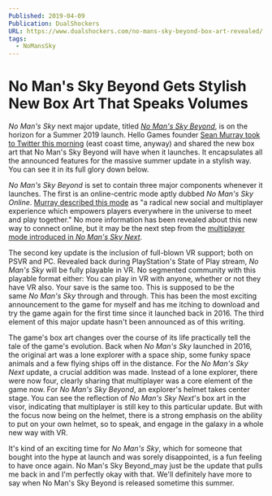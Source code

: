 ```yaml
---
Published: 2019-04-09
Publication: DualShockers
URL: https://www.dualshockers.com/no-mans-sky-beyond-box-art-revealed/
tags:
  - NoMansSky
---
```

# No Man's Sky Beyond Gets Stylish New Box Art That Speaks Volumes

_No Man's Sky_ next major update, titled [_No Man's Sky Beyond_](https://www.dualshockers.com/no-mans-sky-beyond-update-summer-2019/), is on the horizon for a Summer 2019 launch. Hello Games founder [Sean Murray took to Twitter this morning](https://twitter.com/nomanssky/status/1115573122407784448?s=21) (east coast time, anyway) and shared the new box art that No Man's Sky Beyond will have when it launches. It encapsulates all the announced features for the massive summer update in a stylish way. You can see it in its full glory down below.

_No Man's Sky Beyond_ is set to contain three major components whenever it launches. The first is an online-centric mode aptly dubbed _No Man's Sky Online_. [Murray described this mode](https://twitter.com/NoMansSky/status/1106651808858927105) as "a radical new social and multiplayer experience which empowers players everywhere in the universe to meet and play together." No more information has been revealed about this new way to connect online, but it may be the next step from the [multiplayer mode introduced in _No Man's Sky Next_](https://www.dualshockers.com/no-mans-sky-next-opinion/).

The second key update is the inclusion of full-blown VR support; both on PSVR and PC. Revealed back during PlayStation's State of Play stream, _No Man's Sky_ will be fully playable in VR. No segmented community with this playable format either: You can play in VR with anyone, whether or not they have VR also. Your save is the same too. This is supposed to be the same _No Man's Sky_ through and through. This has been the most exciting announcement to the game for myself and has me itching to download and try the game again for the first time since it launched back in 2016. The third element of this major update hasn't been announced as of this writing.

The game's box art changes over the course of its life practically tell the tale of the game's evolution. Back when _No Man's Sky_ launched in 2016, the original art was a lone explorer with a space ship, some funky space animals and a few flying ships off in the distance. For the _No Man's Sky Next_ update, a crucial addition was made. Instead of a lone explorer, there were now four, clearly sharing that multiplayer was a core element of the game now. For _No Man's Sky Beyond_, an explorer's helmet takes center stage. You can see the reflection of _No Man's Sky Next_'s box art in the visor, indicating that multiplayer is still key to this particular update. But with the focus now being on the helmet, there is a strong emphasis on the ability to put on your own helmet, so to speak, and engage in the galaxy in a whole new way with VR.

It's kind of an exciting time for _No Man's Sky_, which for someone that bought into the hype at launch and was sorely disappointed, is a fun feeling to have once again. No Man's Sky Beyond_may just be the update that pulls me back in and I'm perfectly okay with that. We'll definitely have more to say when No Man's Sky Beyond is released sometime this summer.

